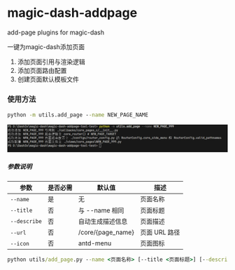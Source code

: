 # magic-dash-addpage
add-page plugins for magic-dash

一键为magic-dash添加页面

1. 添加页面引用与渲染逻辑
2. 添加页面路由配置
3. 创建页面默认模板文件


### 使用方法

```cmd
python -m utils.add_page --name NEW_PAGE_NAME
```

![demo](./assets/readme/demo.png)


          
##### 参数说明

| 参数 | 是否必需 | 默认值 | 描述 |
|------|---------|--------|------|
| `--name` | 是 | 无 | 页面名称 |
| `--title` | 否 | 与 --name 相同 | 页面标题 |
| `--describe` | 否 | 自动生成描述信息 | 页面描述 |
| `--url` | 否 | /core/{page_name} | 页面 URL 路径 |
| `--icon` | 否 | antd-menu | 页面图标 |


```cmd
python utils/add_page.py --name <页面名称> [--title <页面标题>] [--describe <页面描述>] [--url <页面URL>] [--icon <页面图标>]
```